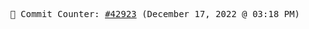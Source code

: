<p align="center">
    <samp>
        📮 Commit Counter: <a href="https://github.com/Javascript-void0/Javascript-void0/commits/main">#42923</a> (December 17, 2022 @ 03:18 PM)
    </samp>
</p>